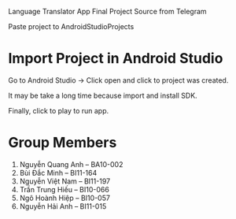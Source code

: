 Language Translator App Final Project Source from Telegram

Paste project to AndroidStudioProjects

# Import Project in Android Studio
Go to Android Studio -> Click open and click to project was created.

It may be take a long time because import and install SDK.

Finally, click to play to run app.

# Group Members
1. Nguyễn Quang Anh – BA10-002
2. Bùi Đắc Minh – BI11-164
3. Nguyễn Việt Nam – BI11-197
4. Trần Trung Hiếu – BI10-066
5. Ngô Hoành Hiệp – BI10-057
6. Nguyễn Hải Anh – BI11-015
